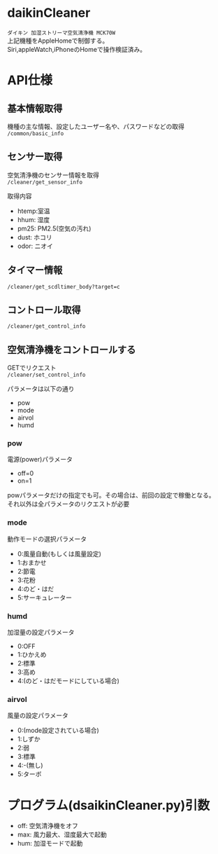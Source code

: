 # daikinCleaner
`ダイキン 加湿ストリーマ空気清浄機 MCK70W`  
上記機種をAppleHomeで制御する。  
Siri,appleWatch,iPhoneのHomeで操作検証済み。

# API仕様

## 基本情報取得
機種の主な情報、設定したユーザー名や、パスワードなどの取得  
`/common/basic_info`

## センサー取得
空気清浄機のセンサー情報を取得  
`/cleaner/get_sensor_info`

取得内容

- htemp:室温
- hhum: 湿度
- pm25: PM2.5(空気の汚れ)
- dust: ホコリ
- odor: ニオイ

## タイマー情報
`/cleaner/get_scdltimer_body?target=c`

## コントロール取得
`/cleaner/get_control_info`

## 空気清浄機をコントロールする
GETでリクエスト  
`/cleaner/set_control_info`

パラメータは以下の通り

- pow
- mode
- airvol
- humd

### pow
電源(power)パラメータ

- off=0
- on=1

powパラメータだけの指定でも可。その場合は、前回の設定で稼働となる。  
それ以外は全パラメータのリクエストが必要

### mode
動作モードの選択パラメータ

- 0:風量自動(もしくは風量設定)
- 1:おまかせ
- 2:節電
- 3:花粉
- 4:のど・はだ
- 5:サーキュレーター

### humd
加湿量の設定パラメータ

- 0:OFF
- 1:ひかえめ
- 2:標準
- 3:高め
- 4:(のど・はだモードにしている場合)

### airvol
風量の設定パラメータ

- 0:(mode設定されている場合)
- 1:しずか
- 2:弱
- 3:標準
- 4:-(無し)
- 5:ターボ

# プログラム(dsaikinCleaner.py)引数
- off: 空気清浄機をオフ
- max: 風力最大、湿度最大で起動
- hum: 加湿モードで起動

